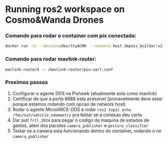 # Running ros2 workspace on Cosmo&Wanda Drones

### Comando para rodar o container com pix conectada:

```bash
docker run -it --device=/dev/ttyACM0  --network host depois_buildar:v2.0 --privileged -v /dev:/dev
```

### Comando para rodar mavlink-router:

```bash
mavlink-routerd -c /mavlink-router/pix-uart.conf
```

### Proximos passos

1. Configurar o agente DDS na Pixhawk (atualmente esta como mavlink)
2. Certificar de que a porta 8888 esta acessivel (provavelmente deve estar porque estamos rodando com opcao de network host)
3. Rodar o agente MicroXRCE-DDS e rodar `ros2 topic echo /fmu/out/vehicle_odommetry` pra testar se a conexao deu certo
4. Dar pull `frtl_2024` para pegar o codigo da maquina de estados de gestos, alem dos pacotes `camera_publisher` e `gesture_classifier`
5. Testar se a camera esta funcionando dentro do container, rodando o no `camera_publisher`
   
